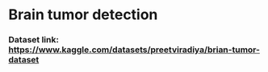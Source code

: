 # Brain tumor detection

### Dataset link: https://www.kaggle.com/datasets/preetviradiya/brian-tumor-dataset
